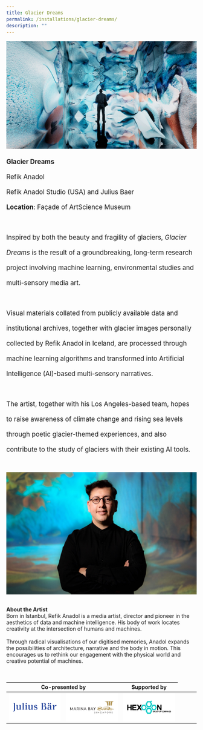 ```yaml
---
title: Glacier Dreams
permalink: /installations/glacier-dreams/
description: ""
---
```

<p style="font-size:17px; line-height:40px"> 
<img src="/images/Installations/glacier%20dreams.jpg">
	<b>Glacier Dreams</b><br> 
Refik Anadol<br> 
Refik Anadol Studio (USA) and Julius Baer<br>
<b>Location</b>: Façade of ArtScience Museum <br><br>
Inspired by both the beauty and fragility of glaciers, <i>Glacier Dreams</i> is the result of a groundbreaking, long-term research project involving machine learning, environmental studies and multi-sensory media art.
<br><br>
Visual materials collated from publicly available data and institutional archives, together with glacier images personally collected by Refik Anadol in Iceland, are processed through machine learning algorithms and transformed into Artificial Intelligence (AI)-based multi-sensory narratives.
<br><br>
The artist, together with his Los Angeles-based team, hopes to raise awareness of climate change and rising sea levels through poetic glacier-themed experiences, and also contribute to the study of glaciers with their existing AI tools.
<br><br>

<img src="/images/Installations/refik%20anadol_credit%20efsun%20erkilic.jpg">
	
<b>About the Artist</b>
<br>
Born in Istanbul, Refik Anadol is a media artist, director and pioneer in the aesthetics of data and machine intelligence. His body of work locates creativity at the intersection of humans and machines.
<br><br>
Through radical visualisations of our digitised memories, Anadol expands the possibilities of architecture, narrative and the body in motion. This encourages us to rethink our engagement with the physical world and creative potential of machines.
</p><br>

<p style="font-size: 17px; line-height: 20px"></p><table style="width:100%">
	<thead><tr><th colspan="2">Co-presented by</th><th colspan="1">Supported by</th></tr></thead><tbody><tr><td style="width:30%"><a href="https://www.juliusbaer.com" target="_blank"><img src="/images/About/Sponsor%20Acknowledgement/julius%20bar_resized%20web%20version.png" align="left"></a></td><td style="width:30%"><a href="https://www.marinabaysands.com/" target="_blank"><img src="/images/About/Sponsor%20Acknowledgement/mbs_resized%20web%20version.png" align="left"></a></td><td style="width:30%"><a href="https://www.hexogonsol.com/" target="_blank"><img src="/images/About/Sponsor%20Acknowledgement/hexogon%20group_version.png" align="left"></a></td>
<td style="width:10%"></td></tr></tbody>
</table>
&nbsp;&nbsp;&nbsp; 
&nbsp;&nbsp;&nbsp;&nbsp;&nbsp;&nbsp;&nbsp; 
&nbsp;&nbsp;&nbsp;&nbsp;&nbsp;&nbsp;&nbsp;&nbsp;&nbsp;&nbsp;&nbsp; 
&nbsp;&nbsp;&nbsp;&nbsp;&nbsp;&nbsp;&nbsp;&nbsp;&nbsp;&nbsp;&nbsp; 
&nbsp;&nbsp;&nbsp;&nbsp;&nbsp;&nbsp;&nbsp;&nbsp;&nbsp;&nbsp;&nbsp; 
&nbsp;&nbsp;&nbsp;&nbsp;&nbsp;&nbsp;&nbsp; 
&nbsp;&nbsp;&nbsp; 
